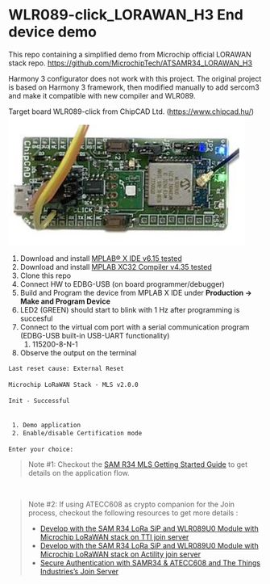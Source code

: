 # WLR089-click_LORAWAN_H3 End device demo
This repo containing a simplified demo from Microchip official LORAWAN stack repo.
https://github.com/MicrochipTech/ATSAMR34_LORAWAN_H3

Harmony 3 configurator does not work with this project. The original project is based on Harmony 3 framework, then modified manually to add sercom3 and make it compatible with new compiler and WLR089.

Target board WLR089-click from ChipCAD Ltd. (https://www.chipcad.hu/)
![Alt text](resources/wlr089_click_main.png)

1. Download and install [MPLAB® X IDE v6.15 tested](https://www.microchip.com/en-us/development-tools-tools-and-software/mplab-x-ide)
2. Download and install [MPLAB XC32 Compiler v4.35 tested](https://www.microchip.com/en-us/development-tools-tools-and-software/mplab-xc-compilers)
3. Clone this repo
4. Connect HW to EDBG-USB (on board programmer/debugger)
5. Build and Program the device from MPLAB X IDE under **Production -> Make and Program Device**
6. LED2 (GREEN) should start to blink with 1 Hz after programming is succesful
7. Connect to the virtual com port with a serial communication program (EDBG-USB built-in USB-UART functionality) 
   1.  115200-8-N-1 
8. Observe the output on the terminal


```
Last reset cause: External Reset

Microchip LoRaWAN Stack - MLS v2.0.0

Init - Successful


 1. Demo application
 2. Enable/disable Certification mode

Enter your choice:
```

> Note #1: Checkout the [SAM R34 MLS Getting Started Guide](https://www.microchip.com/en-us/product/ATSAMR34J18#document-table) to get details on the application flow.

</br>

> Note #2: If using ATECC608 as crypto companion for the Join process, checkout the following resources to get more details :
> - [Develop with the SAM R34 LoRa SiP and WLR089U0 Module with Microchip LoRaWAN stack on TTI join server](https://github.com/MicrochipTech/atsamr34_ecc608a_tti)
> - [Develop with the SAM R34 LoRa SiP and WLR089U0 Module with Microchip LoRaWAN stack on Actility join server](https://github.com/MicrochipTech/atsamr34_ecc608a_actility)
> - [Secure Authentication with SAMR34 & ATECC608 and The Things Industries’s Join Server](https://github.com/MicrochipTech/secure_lorawan_with_tti)


